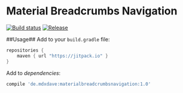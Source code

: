 # Material Breadcrumbs Navigation

[![Build status][travis-image]][travis-url] [![Release](https://jitpack.io/v/de.mdxdave/materialbreadcrumbsnavigation.svg)](https://jitpack.io/#de.mdxdave/materialbreadcrumbsnavigation)

##Usage##
Add to your ``build.gradle`` file:

```gradle
repositories {
	maven { url "https://jitpack.io" }
}
```

Add to _dependencies_:

```gradle
compile 'de.mdxdave:materialbreadcrumbsnavigation:1.0'
```

[travis-image]: https://img.shields.io/travis/MDXDave/MaterialBreadcrumbsNavigation/master.svg?style=flat-square
[travis-url]: https://travis-ci.org/MDXDave/MaterialBreadcrumbsNavigation

 